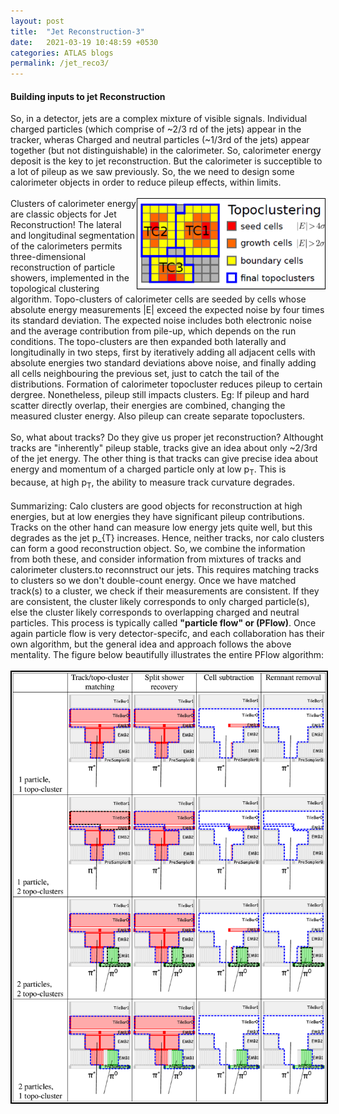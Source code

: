 ```yaml
---
layout: post
title:  "Jet Reconstruction-3"
date:   2021-03-19 10:48:59 +0530
categories: ATLAS blogs
permalink: /jet_reco3/
---
```

<h4><b>Building inputs to jet Reconstruction</b></h4>
So, in a detector, jets are a complex mixture of visible signals. Individual charged particles (which comprise of ~2/3 rd of the jets) appear in the tracker, wheras Charged and neutral particles (~1/3rd of the jets) appear together (but not distinguishable) in the calorimeter.
So, calorimeter energy deposit is the key to jet reconstruction. But the calorimeter is succeptible to a lot of pileup as we saw previously. So, the we need to design some calorimeter objects
in order to  reduce pileup effects, within limits.
<br><br>
<img align="right" src="/assets/images/topo.png" alt="drawing" style="border:1px solid black;" width="300"/>
Clusters of calorimeter energy are classic objects for Jet  Reconstruction! The lateral and longitudinal segmentation of the calorimeters permits three-dimensional reconstruction  of particle showers, implemented in the topological clustering algorithm. Topo-clusters of calorimeter cells are seeded by cells whose absolute energy measurements |E| exceed  the expected noise by four times its standard deviation. The expected noise includes both electronic noise and the average contribution from pile-up, which depends on the run conditions. The topo-clusters are then expanded both laterally and longitudinally in two steps, first by iteratively adding all adjacent cells with absolute energies two standard  deviations above noise, and finally adding all cells neighbouring the previous set, just to catch the tail of the distributions. Formation of calorimeter topocluster reduces pileup to certain dergree. Nonetheless, pileup still impacts clusters. Eg: If pileup and hard scatter directly overlap, their energies are combined, changing the measured cluster energy. Also pileup can create separate topoclusters. 
<br><br>
So, what about tracks? Do they give us proper jet reconstruction? Althought tracks are "inherently" pileup stable, tracks give an idea about only ~2/3rd
of the jet energy. The other thing is that tracks can give precise idea about energy and momentum of a charged particle only at low p<sub>T</sub>. This is because, 
at high p<sub>T</sub>, the ability to measure track curvature degrades. 
<br><br>
Summarizing: Calo clusters are good objects for reconstruction at high energies, but at low energies they have significant pileup contributions. Tracks on the other hand can measure low energy jets quite well, but this degrades as the jet p_{T} increases. Hence, neither tracks, nor calo clusters can form a good reconstruction object. So, we combine the information from both these, and consider information from mixtures of tracks and calorimeter clusters.to reconnstruct our jets. This requires matching tracks to clusters so we don't double-count energy. Once we have matched track(s) to a cluster, we check if their measurements are consistent. If they are consistent, the cluster likely corresponds to only charged particle(s), else the cluster likely corresponds to overlapping charged and neutral particles. This process is typically called <b>"particle flow" or (PFlow)</b>. Once again particle 
flow is very detector-specifc, and each collaboration has their own algorithm, but the general idea and approach follows the above mentality. The figure below beautifully illustrates the entire PFlow algorithm:
<br><br>
<img src="/assets/images/PFlow.png" alt="drawing" style="border:2px solid black;" />

